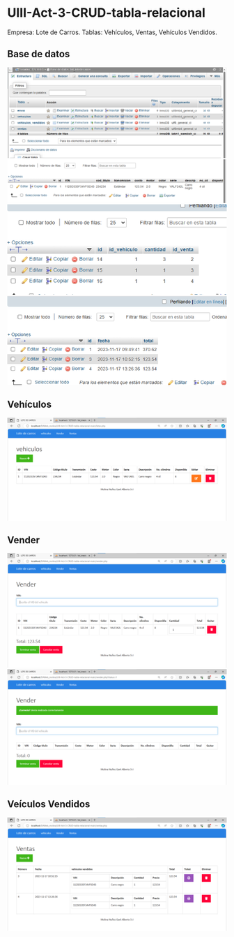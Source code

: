 # UIII-Act-3-CRUD-tabla-relacional
Empresa: Lote de Carros. Tablas: Vehículos, Ventas, Vehículos Vendidos.

## Base de datos 
![](https://github.com/GMNunez20/UIII-Act-3-CRUD-tabla-relacional/blob/main/11.png)
![](https://github.com/GMNunez20/UIII-Act-3-CRUD-tabla-relacional/blob/main/12.png)
![](https://github.com/GMNunez20/UIII-Act-3-CRUD-tabla-relacional/blob/main/13.png)
![](https://github.com/GMNunez20/UIII-Act-3-CRUD-tabla-relacional/blob/main/14.png)

## Vehículos
![](https://github.com/GMNunez20/UIII-Act-3-CRUD-tabla-relacional/blob/main/15.png)

## Vender
![](https://github.com/GMNunez20/UIII-Act-3-CRUD-tabla-relacional/blob/main/16.png)
![](https://github.com/GMNunez20/UIII-Act-3-CRUD-tabla-relacional/blob/main/17.png)

## Veículos Vendidos
![](https://github.com/GMNunez20/UIII-Act-3-CRUD-tabla-relacional/blob/main/18.png)
![]()
![]()

